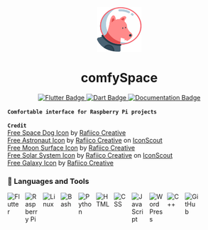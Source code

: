 <div id="header" align="center">
  <img src="android/app/src/main/res/mipmap-xxxhdpi/launcher_icon.png" width="100"/>
</div>
<h1 align="center">comfySpace</h1>
<div id="badges" align="center">
  <a href="https://flutter.dev/">
    <img src="https://img.shields.io/badge/Flutter-%2302569B.svg?style=for-the-badge&logo=Flutter&logoColor=white" alt="Flutter Badge"/>
  </a>
  <a href="https://pub.dev/">
    <img src="https://img.shields.io/badge/dart-%230175C2.svg?style=for-the-badge&logo=dart&logoColor=white" alt="Dart Badge"/>
  </a>
    <a href="https://comfystudio.tech">
    <img src="https://img.shields.io/badge/documentation-%23323330.svg?style=for-the-badge&logo=javascript&logoColor=%23F7DF1E" alt="Documentation Badge"/>
  </a>
</div>


**`Comfortable interface for Raspberry Pi projects`**



**`Credit`**
<br />
<a href="https://iconscout.com/icons/space-dog" target="_blank">Free Space Dog  Icon</a> by <a href="https://iconscout.com/contributors/chanut-is-industries" target="_blank">Rafiico Creative</a><br />
<a href="https://iconscout.com/icons/astronaut" target="_blank">Free Astronaut  Icon</a> by <a href="https://iconscout.com/contributors/chanut-is-industries">Rafiico Creative</a> on <a href="https://iconscout.com">IconScout</a><br />
<a href="https://iconscout.com/icons/moon-surface" target="_blank">Free Moon Surface  Icon</a> by <a href="https://iconscout.com/contributors/chanut-is-industries" target="_blank">Rafiico Creative</a><br />
<a href="https://iconscout.com/icons/solar-system" target="_blank">Free Solar System  Icon</a> by <a href="https://iconscout.com/contributors/chanut-is-industries">Rafiico Creative</a> on <a href="https://iconscout.com">IconScout</a><br />
<a href="https://iconscout.com/icons/galaxy" target="_blank">Free Galaxy  Icon</a> by <a href="https://iconscout.com/contributors/chanut-is-industries" target="_blank">Rafiico Creative</a><br />

### 🧰 Languages and Tools
<img align="left" alt="Flutter" width="30px" style="padding-right:10px;" src="https://cdn.jsdelivr.net/gh/devicons/devicon/icons/flutter/flutter-original.svg"/>
<img align="left" alt="Raspberry Pi" width="30px" style="padding-right:10px;" src="https://cdn.jsdelivr.net/gh/devicons/devicon/icons/raspberrypi/raspberrypi-original.svg" />
<img align="left" alt="Linux" width="30px" style="padding-right:10px;" src="https://cdn.jsdelivr.net/gh/devicons/devicon/icons/linux/linux-original.svg" />
<img align="left" alt="Bash" width="30px" style="padding-right:10px;" src="https://cdn.jsdelivr.net/gh/devicons/devicon/icons/bash/bash-original.svg" />
<img align="left" alt="Python" width="30px" style="padding-right:10px;" src="https://cdn.jsdelivr.net/gh/devicons/devicon/icons/python/python-plain.svg" />
<img align="left" alt="HTML" width="30px" style="padding-right:10px;" src="https://cdn.jsdelivr.net/gh/devicons/devicon/icons/html5/html5-plain.svg" />
<img align="left" alt="CSS" width="30px" style="padding-right:10px;" src="https://cdn.jsdelivr.net/gh/devicons/devicon/icons/css3/css3-plain.svg" />
<img align="left" alt="JavaScript" width="30px" style="padding-right:10px;" src="https://cdn.jsdelivr.net/gh/devicons/devicon/icons/javascript/javascript-plain.svg" />
<img align="left" alt="WordPress" width="30px" style="padding-right:10px;" src="https://cdn.jsdelivr.net/gh/devicons/devicon/icons/wordpress/wordpress-original.svg"/>
<img align="left" alt="C++" width="30px" style="padding-right:10px;" src="https://cdn.jsdelivr.net/gh/devicons/devicon/icons/cplusplus/cplusplus-line.svg" />
<img align="left" alt="GitHub" width="30px" style="padding-right:10px;" src="https://cdn.jsdelivr.net/gh/devicons/devicon/icons/github/github-original.svg" />

<br />

